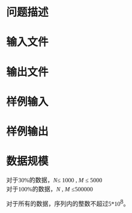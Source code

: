 

# 问题描述

 
</p>

# 输入文件

 
</div>

# 输出文件

 
</div>

# 样例输入

 
</div>

# 样例输出

 
</div>

# 数据规模

 
</div>
<div>
<span style="font-family:&#39;Microsoft YaHei&#39;;font-size:16px;">对于</span><span style="font-family:&#39;Microsoft YaHei&#39;;font-size:16px;">30%</span><span style="font-family:&#39;Microsoft YaHei&#39;;font-size:16px;">的数据，</span><i><span style="font-family:&#39;Microsoft YaHei&#39;;font-size:16px;">N</span></i><span style="font-family:&#39;Microsoft YaHei&#39;;font-size:16px;">≤ </span><span style="font-size:12pt;"><span style="font-family:&#39;Microsoft YaHei&#39;;font-size:16px;">1000 , </span><i><span style="font-family:&#39;Microsoft YaHei&#39;;font-size:16px;">M</span></i> </span><span style="font-family:&#39;Microsoft YaHei&#39;;font-size:16px;">≤ </span><span style="font-family:&#39;Microsoft YaHei&#39;;font-size:16px;">5000</span> 
</div>
<div>
<span style="font-size:12pt;"> </span><span style="font-family:&#39;Microsoft YaHei&#39;;font-size:16px;">对于</span><span style="font-family:&#39;Microsoft YaHei&#39;;font-size:16px;">100%</span><span style="font-family:&#39;Microsoft YaHei&#39;;font-size:16px;">的数据，</span><i><span style="font-family:&#39;Microsoft YaHei&#39;;font-size:16px;">N </span></i><span style="font-size:12pt;"><span style="font-family:&#39;Microsoft YaHei&#39;;font-size:16px;">,</span><i><span style="font-family:&#39;Microsoft YaHei&#39;;font-size:16px;"> M</span></i> </span><span style="font-family:&#39;Microsoft YaHei&#39;;font-size:16px;">≤500000</span> 
</div>
<p>
<span style="font-size:12pt;"> </span><span style="font-family:&#39;Microsoft YaHei&#39;;font-size:16px;">对于所有的数据，序列内的整数不超过</span><span style="font-size:12pt;"><span style="font-family:&#39;Microsoft YaHei&#39;;font-size:16px;">5*10</span><sup><span style="font-family:&#39;Microsoft YaHei&#39;;font-size:16px;">8</span></sup></span><span style="font-family:&#39;Microsoft YaHei&#39;;font-size:16px;">。</span> 
</p>
